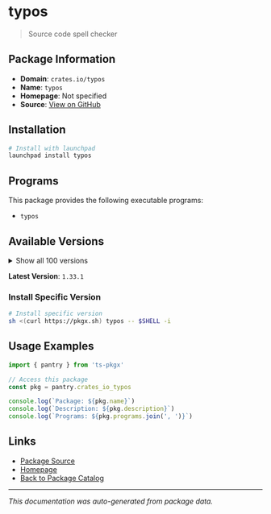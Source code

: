 # typos

> Source code spell checker

## Package Information

- **Domain**: `crates.io/typos`
- **Name**: `typos`
- **Homepage**: Not specified
- **Source**: [View on GitHub](https://github.com/pkgxdev/pantry/tree/main/projects/crates.io/typos/package.yml)

## Installation

```bash
# Install with launchpad
launchpad install typos
```

## Programs

This package provides the following executable programs:

- `typos`

## Available Versions

<details>
<summary>Show all 100 versions</summary>

- `1.33.1`, `1.33.0`, `1.32.0`, `1.31.2`, `1.31.1`
- `1.31.0`, `1.30.3`, `1.30.2`, `1.30.1`, `1.30.0`
- `1.29.10`, `1.29.9`, `1.29.8`, `1.29.7`, `1.29.6`
- `1.29.5`, `1.29.4`, `1.29.3`, `1.29.1`, `1.29.0`
- `1.28.4`, `1.28.3`, `1.28.2`, `1.28.1`, `1.28.0`
- `1.27.3`, `1.27.2`, `1.27.1`, `1.27.0`, `1.26.8`
- `1.26.3`, `1.26.2`, `1.26.1`, `1.26.0`, `1.25.0`
- `1.24.6`, `1.24.5`, `1.24.4`, `1.24.3`, `1.24.2`
- `1.24.1`, `1.24.0`, `1.23.7`, `1.23.6`, `1.23.5`
- `1.23.4`, `1.23.3`, `1.23.2`, `1.23.1`, `1.23.0`
- `1.22.9`, `1.22.8`, `1.22.7`, `1.22.6`, `1.22.5`
- `1.22.4`, `1.22.3`, `1.22.2`, `1.22.1`, `1.22.0`
- `1.21.0`, `1.20.10`, `1.20.9`, `1.20.8`, `1.20.7`
- `1.20.6`, `1.20.5`, `1.20.4`, `1.20.3`, `1.20.2`
- `1.20.1`, `1.20.0`, `1.19.0`, `1.18.2`, `1.18.1`
- `1.18.0`, `1.17.2`, `1.17.1`, `1.17.0`, `1.16.26`
- `1.16.25`, `1.16.24`, `1.16.23`, `1.16.22`, `1.16.21`
- `1.16.20`, `1.16.19`, `1.16.18`, `1.16.17`, `1.16.16`
- `1.16.15`, `1.16.14`, `1.16.13`, `1.16.12`, `1.16.11`
- `1.16.10`, `1.16.9`, `1.16.8`, `1.16.7`, `1.16.6`

</details>

**Latest Version**: `1.33.1`

### Install Specific Version

```bash
# Install specific version
sh <(curl https://pkgx.sh) typos -- $SHELL -i
```

## Usage Examples

```typescript
import { pantry } from 'ts-pkgx'

// Access this package
const pkg = pantry.crates_io_typos

console.log(`Package: ${pkg.name}`)
console.log(`Description: ${pkg.description}`)
console.log(`Programs: ${pkg.programs.join(', ')}`)
```

## Links

- [Package Source](https://github.com/pkgxdev/pantry/tree/main/projects/crates.io/typos/package.yml)
- [Homepage](#)
- [Back to Package Catalog](../package-catalog.md)

---

*This documentation was auto-generated from package data.*
